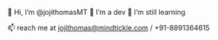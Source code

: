 👋 Hi, I’m @jojithomasMT
👀 I’m a dev
🌱 I’m still learning 

📫 reach me at jojithomas@mindtickle.com / +91-8891364615

<!---
jojithomasMT/jojithomasMT is a ✨ special ✨ repository because its `README.md` (this file) appears on your GitHub profile.
You can click the Preview link to take a look at your changes.
--->
